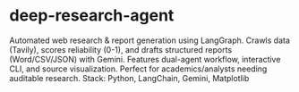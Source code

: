 # deep-research-agent
Automated web research &amp; report generation using LangGraph. Crawls data (Tavily), scores reliability (0-1), and drafts structured reports (Word/CSV/JSON) with Gemini. Features dual-agent workflow, interactive CLI, and source visualization. Perfect for academics/analysts needing auditable research.  Stack: Python, LangChain, Gemini, Matplotlib
